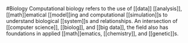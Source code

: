 #Biology 
Computational biology refers to the use of [[data]] [[analysis]], [[math]]ematical [[model]]ing and computational [[simulation]]s to understand biological [[system]]s and relationships. An intersection of [[computer science]], [[biolog]], and [[big data]], the field also has foundations in applied [[math]]ematics, [[chemistry]], and [[genetic]]s.